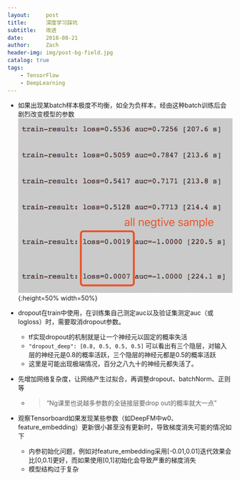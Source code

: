 ```yaml
---
layout:     post
title:      深度学习踩坑
subtitle:   改进
date:       2018-08-21
author:     Zach
header-img: img/post-bg-field.jpg
catalog: true
tags:
    - TensorFlow
    - DeepLearning
---
```


- 如果出现某batch样本极度不均衡，如全为负样本，经由这种batch训练后会剧烈改变模型的参数
![示例](https://raw.githubusercontent.com/Zachary4biz/Tahiti_any_data/master/pics/result_of_all_negtive_in_batch.png "Optional title"){:height=50% width=50%}
- dropout在train中使用，在训练集自己测定auc以及验证集测定auc（或logloss）时，需要取消dropout参数。
    + tf实现dropout的机制就是让一个神经元以固定的概率失活
    + ```"dropout_deep": [0.8, 0.5, 0.5, 0.5]``` 可以看出有三个隐层，对输入层的神经元是0.8的概率活跃，三个隐层的神经元都是0.5的概率活跃
    + 这里是可能出现极端情况，百分之八九十的神经元都失活了。

- 先增加网络复杂度，让网络产生过拟合，再调整dropout、batchNorm、正则 等
    + >“Ng课里也说越多参数的全链接层要drop out的概率就大一点”

- 观察Tensorboard如果发现某些参数（如DeepFM中w0、feature_embedding）更新很小甚至没有更新时，导致梯度消失可能的情况如下
    + 内参初始化问题，例如对feature_embedding采用[-0.01,0.01]迭代效果会比[0,0.1]更好，而如果使用[0,1]初始化会导致严重的梯度消失
    + 模型结构过于复杂





